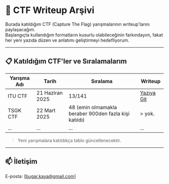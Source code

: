 # 🧠 CTF Writeup Arşivi

Burada katıldığım CTF (Capture The Flag) yarışmalarının writeup'larını paylaşacağım.  
Başlangıçta kullandığım formatların kusurlu olabileceğinin farkındayım, fakat her yeni yazıda düzen ve anlatımı geliştirmeyi hedefliyorum.  

---

## 📋 Katıldığım CTF'ler ve Sıralamalarım

| Yarışma Adı         | Tarih        | Sıralama  | Writeup |
|---------------------|--------------|-----------|---------|
| ITU CTF       | 21 Haziran 2025 | 13/141      | [Yazıya Git](./ITUCTF/) |
| TSGK CTF                | 22 Mart 2025          | 48 (emin olmamakla beraber 900den fazla kişi katıldı)     | > yok.    |
| ...                 | ...          | ...       | ...     |
> Yeni yarışmalara katıldıkça tablo güncellenecektir.

---

## 📫 İletişim
E-posta: [bugar.kaya@gmail.com]

